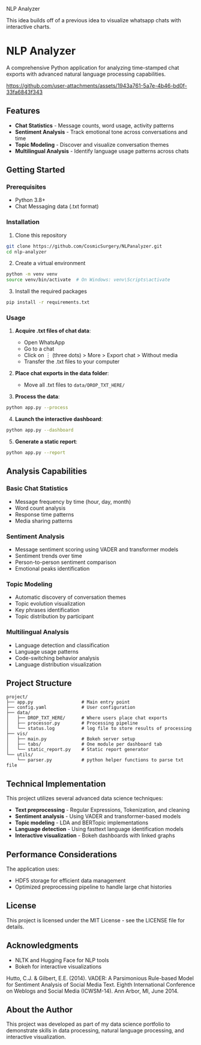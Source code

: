NLP Analyzer

This idea builds off of a previous idea to visualize whatsapp chats with interactive charts.

# NLP Analyzer

A comprehensive Python application for analyzing time-stamped chat exports with advanced natural language processing capabilities.

https://github.com/user-attachments/assets/1943a761-5a7e-4b46-bd0f-33fa6843f343

## Features

- **Chat Statistics** - Message counts, word usage, activity patterns
- **Sentiment Analysis** - Track emotional tone across conversations and time
- **Topic Modeling** - Discover and visualize conversation themes
- **Multilingual Analysis** - Identify language usage patterns across chats

## Getting Started

### Prerequisites

- Python 3.8+
- Chat Messaging data (.txt format)

### Installation

1. Clone this repository

```bash
git clone https://github.com/CosmicSurgery/NLPanalyzer.git
cd nlp-analyzer
```

2. Create a virtual environment

```bash
python -m venv venv
source venv/bin/activate  # On Windows: venv\Scripts\activate
```

3. Install the required packages

```bash
pip install -r requirements.txt
```

### Usage

1. **Acquire .txt files of chat data**:

   - Open WhatsApp
   - Go to a chat
   - Click on ⋮ (three dots) > More > Export chat > Without media
   - Transfer the .txt files to your computer

2. **Place chat exports in the data folder**:

   - Move all .txt files to `data/DROP_TXT_HERE/`

3. **Process the data**:

```bash
python app.py --process
```

4. **Launch the interactive dashboard**:

```bash
python app.py --dashboard
```

5. **Generate a static report**:

```bash
python app.py --report
```

## Analysis Capabilities

### Basic Chat Statistics

- Message frequency by time (hour, day, month)
- Word count analysis
- Response time patterns
- Media sharing patterns

### Sentiment Analysis

- Message sentiment scoring using VADER and transformer models
- Sentiment trends over time
- Person-to-person sentiment comparison
- Emotional peaks identification

### Topic Modeling

- Automatic discovery of conversation themes
- Topic evolution visualization
- Key phrases identification
- Topic distribution by participant

### Multilingual Analysis

- Language detection and classification
- Language usage patterns
- Code-switching behavior analysis
- Language distribution visualization

## Project Structure

```
project/
├── app.py                  # Main entry point
├── config.yaml             # User configuration
├── data/
│   ├── DROP_TXT_HERE/      # Where users place chat exports
│   ├── processor.py        # Processing pipeline
│   └── status.log          # log file to store results of processing
├── vis/
│   ├── main.py             # Bokeh server setup
│   ├── tabs/               # One module per dashboard tab
│   └── static_report.py    # Static report generator
└── utils/
    └── parser.py           # python helper functions to parse txt file
```

## Technical Implementation

This project utilizes several advanced data science techniques:

- **Text preprocessing** - Regular Expressions, Tokenization, and cleaning
- **Sentiment analysis** - Using VADER and transformer-based models
- **Topic modeling** - LDA and BERTopic implementations
- **Language detection** - Using fasttext language identification models
- **Interactive visualization** - Bokeh dashboards with linked graphs

## Performance Considerations

The application uses:

- HDF5 storage for efficient data management
- Optimized preprocessing pipeline to handle large chat histories

## License

This project is licensed under the MIT License - see the LICENSE file for details.

## Acknowledgments

- NLTK and Hugging Face for NLP tools
- Bokeh for interactive visualizations

Hutto, C.J. & Gilbert, E.E. (2014). VADER: A Parsimonious Rule-based Model for
Sentiment Analysis of Social Media Text. Eighth International Conference on
Weblogs and Social Media (ICWSM-14). Ann Arbor, MI, June 2014.

## About the Author

This project was developed as part of my data science portfolio to demonstrate skills in data processing, natural language processing, and interactive visualization.
